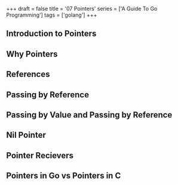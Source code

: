 +++
draft = false
title = '07 Pointers'
series = ['A Guide To Go Programming']
tags = ['golang']
+++

## Introduction to Pointers

## Why Pointers
## References

## Passing by Reference

## Passing by Value and Passing by Reference

## Nil Pointer

## Pointer Recievers

## Pointers in Go vs Pointers in C